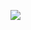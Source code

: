 ![](https://previews.dropbox.com/p/thumb/ABKyCg8WRbYZ0cuHgCsu2yK1mfFgfYeeBkV4p7j7fvhm0InAGB6vxyGS4umqSSNieVKr-N_3sEq21OrSXgYuximPSzm4yeAp6_tlwxrkgzylZDX_RV8lGmYEG8FgONK0bf8OQCDMVLTHytlX434DbZOQjJ4jUEMSs1mumeu7dnjO3WP1dt7KfLA8B7dBMrOp16uGN6atXeZZ1E6BAgSRRKXfLTMtaNYnE_RXmvXZ2Y7Uuici-_BDS4-T3VBnKUHev1eajTkZCq6w2idKSiHroJi-Rkz0ijKm3QbqeTMkHKlhTftiT-1ij4JFoEXuVRvdtI6ne9ZtBkIIHESkuSQWoMwr/p.png?fv_content=true&size_mode=5)
